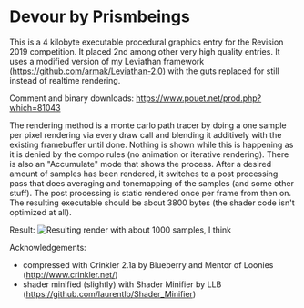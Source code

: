 # Devour by Prismbeings
This is a 4 kilobyte executable procedural graphics entry for the Revision 2019 competition. It placed 2nd among other very high quality entries. It uses a modified version of my Leviathan framework (https://github.com/armak/Leviathan-2.0) with the guts replaced for still instead of realtime rendering.

Comment and binary downloads: https://www.pouet.net/prod.php?which=81043

The rendering method is a monte carlo path tracer by doing a one sample per pixel rendering via every draw call and blending it additively with the existing framebuffer until done. Nothing is shown while this is happening as it is denied by the compo rules (no animation or iterative rendering). There is also an "Accumulate" mode that shows the process. After a desired amount of samples has been rendered, it switches to a post processing pass that does averaging and tonemapping of the samples (and some other stuff). The post processing is static rendered once per frame from then on. The resulting executable should be about 3800 bytes (the shader code isn't optimized at all).

Result:
![Resulting render with about 1000 samples, I think](http://noby.untergrund.net/img/devour.png)

Acknowledgements:
- compressed with Crinkler 2.1a by Blueberry and Mentor of Loonies (http://www.crinkler.net/)
- shader minified (slightly) with Shader Minifier by LLB (https://github.com/laurentlb/Shader_Minifier)

